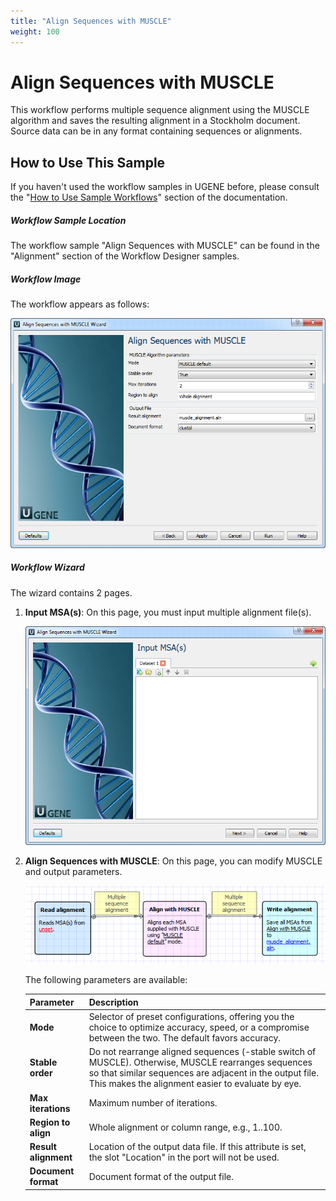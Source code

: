 ```yaml
---
title: "Align Sequences with MUSCLE"
weight: 100
---
```


# Align Sequences with MUSCLE

This workflow performs multiple sequence alignment using the MUSCLE algorithm and saves the resulting alignment in a Stockholm document. Source data can be in any format containing sequences or alignments.

## How to Use This Sample

If you haven't used the workflow samples in UGENE before, please consult the "[How to Use Sample Workflows](../../introduction/how-to-use-sample-workflows)" section of the documentation.

##### Workflow Sample Location

The workflow sample "Align Sequences with MUSCLE" can be found in the "Alignment" section of the Workflow Designer samples.

##### Workflow Image

The workflow appears as follows:

![](/images/65930229/65930230.png)

##### Workflow Wizard

The wizard contains 2 pages.

1. **Input MSA(s)**: On this page, you must input multiple alignment file(s).

   ![](/images/65930229/65930231.png)

2. **Align Sequences with MUSCLE**: On this page, you can modify MUSCLE and output parameters.

   ![](/images/65930229/65930232.png)

   The following parameters are available:

   | Parameter            | Description                                                                                                                                                           |
   |----------------------|-----------------------------------------------------------------------------------------------------------------------------------------------------------------------|
   | **Mode**             | Selector of preset configurations, offering you the choice to optimize accuracy, speed, or a compromise between the two. The default favors accuracy.                  |
   | **Stable order**     | Do not rearrange aligned sequences (-stable switch of MUSCLE). Otherwise, MUSCLE rearranges sequences so that similar sequences are adjacent in the output file. This makes the alignment easier to evaluate by eye. |
   | **Max iterations**   | Maximum number of iterations.                                                                                                                                          |
   | **Region to align**  | Whole alignment or column range, e.g., 1..100.                                                                                                                         |
   | **Result alignment** | Location of the output data file. If this attribute is set, the slot "Location" in the port will not be used.                                                          |
   | **Document format**  | Document format of the output file.                                                                                                                                    |